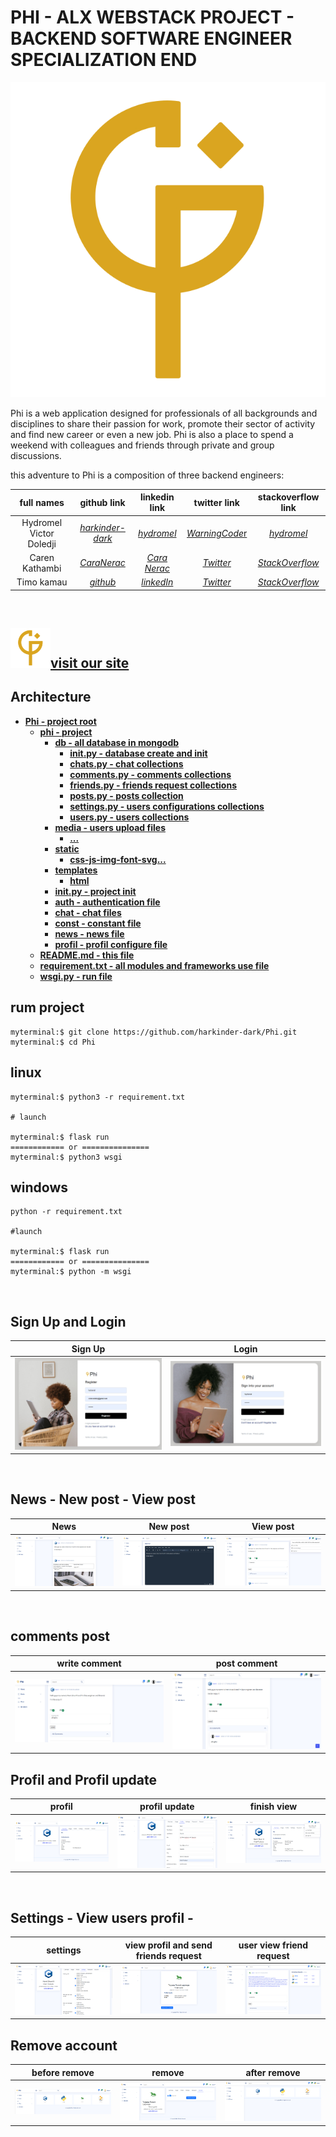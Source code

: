 **PHI - ALX WEBSTACK PROJECT - BACKEND SOFTWARE ENGINEER SPECIALIZATION END**
==============================================================================

![Phi](./phi/static/svg/phi-320.svg)

Phi is a web application designed for professionals of all backgrounds and disciplines to share their passion for work, promote their sector of activity and find new career or even a new job. Phi is also a place to spend a weekend with colleagues and friends through private and group discussions.

this adventure to Phi is a composition of three backend engineers:

| full names | github link | linkedin link | twitter link | stackoverflow link |
| :---------:| :----------:| :------------:| :-----------:| :-----------------:|
| Hydromel Victor Doledji | [*harkinder-dark*](https://github.com/harkinder-dark) | [*hydromel*](https://www.linkedin.com/in/hydromel/) | [*WarningCode*r](https://twitter.com/WarningCode) | [*hydromel*](https://stackoverflow.com/users/20591064/hydromel) |
| Caren Kathambi | [*CaraNerac*](https://github.com/CaraNerac) | [*Cara Nerac*](linkedin) | [*Twitter*]() | [*StackOverflow*]() |
| Timo kamau | [*github*]() | [*linkedIn*]() | [*Twitter*]() | [*StackOverflow*]() |
<br>

## ![Phi](./phi/static/svg/phi-32.svg)[**visit our site**]()

## Architecture

* [**Phi - project root**](.)
  * [**phi - project**](../Phi)
    * [**db - all database in mongodb**](./phi/db/)
      * [****init**.py - database create and init**](./phi/db/__init__.py)
      * [**chats.py - chat collections**](./phi/db/)
      * [**comments.py - comments collections**](./phi/db/comments.py)
      * [**friends.py - friends request collections**](./phi/db/friends.py)
      * [**posts.py - posts collection**](./phi/db/posts.py)
      * [**settings.py - users configurations collections**](./phi/db/settings.py)
      * [**users.py - users collections**](./phi/db/users.py)
    * [**media - users upload files**](./phi/medias/)
      * [**...**](media)
    * [**static**](./phi/static)
      * [**css-js-img-font-svg...**](css-js-img-font-svg)
    * [**templates**](./phi/templates)
      * [**html**](...)
    * [****init**.py - project init**](./phi/__init__.py)
    * [**auth - authentication file**](./phi/auth.py)
    * [**chat - chat files**](./phi/chat.py)
    * [**const - constant file**](./phi/const.py)
    * [**news - news file**](./phi/news.py)
    * [**profil - profil configure file**](./phi/profil.py)
  * [**README.md - this file**](README.md)
  * [**requirement.txt - all modules and frameworks use file**](requirement.txt)
  * [**wsgi.py - run file**](wsgi.py)

## **rum project**

```
myterminal:$ git clone https://github.com/harkinder-dark/Phi.git
myterminal:$ cd Phi
```

**linux**
--------------------------------------------------------

```
myterminal:$ python3 -r requirement.txt

# launch

myterminal:$ flask run
============ or ===============
myterminal:$ python3 wsgi
```

**windows**
--------------------------------------------------------

```
python -r requirement.txt

#launch

myterminal:$ flask run
============ or ===============
myterminal:$ python -m wsgi
```

<br>

## Sign Up and Login

| Sign Up | Login |
|:-------:|:-----:|
| ![](./phi/static/img/Capture.PNG) | ![](./phi/static/img/Capture1.PNG) |

<br>

## News - New post - View post

| News | New post | View post |
|:----:|:--------:|:---------:|
| ![](./phi/static/img/Capture4.PNG) | ![](./phi/static/img/Capture3.PNG) | ![](./phi/static/img/Capture5.PNG) |

<br>

## comments post

| write comment | post comment |
|:-------------:|:------------:|
| ![](./phi/static/img/Capture12.PNG) | ![](./phi/static/img/Capture13.PNG) |

## Profil and Profil update

| profil | profil update | finish view |
|:------:|:-------------:|:-----------:|
|![](./phi/static/img/Capture6.PNG) | ![](./phi/static/img/Capture8.PNG) | ![](./phi/static/img/Capture9.PNG) |

<br>

## Settings - View users profil -

| settings | view profil and send friends request | user view friend request|
|:--------:|:------------------------------------:|:-----------------------:|
| ![](./phi/static/img/Capture10.PNG) | ![](./phi/static/img/Capture15.PNG) | ![](./phi/static/img/Capture16.PNG) |

## Remove account

| before remove| remove | after remove |
|:------------:|:------------:|:------------:|
| ![](./phi/static/img/Capture14.PNG) | ![](./phi/static/img/Capture18.PNG) | ![](./phi/static/img/Capture19.PNG) |
